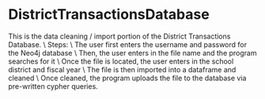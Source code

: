 # DistrictTransactionsDatabase
This is the data cleaning / import portion of the District Transactions Database. \\
Steps: \\
The user first enters the username and password for the Neo4j database \\
Then, the user enters in the file name and the program searches for it \\
Once the file is located, the user enters in the school district and fiscal year \\
The file is then imported into a dataframe and cleaned \\
Once cleaned, the program uploads the file to the database via pre-written cypher queries.
